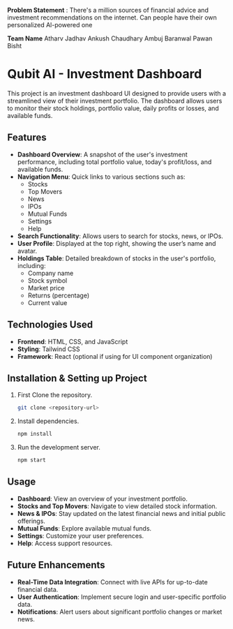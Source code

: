 **Problem Statement** : There's a million sources of financial advice and investment recommendations on the internet. Can people have their own personalized Al-powered one

**Team Name**
Atharv Jadhav
Ankush Chaudhary
Ambuj Baranwal
Pawan Bisht

# Qubit AI - Investment Dashboard

This project is an investment dashboard UI designed to provide users with a streamlined view of their investment portfolio. The dashboard allows users to monitor their stock holdings, portfolio value, daily profits or losses, and available funds.

## Features

- **Dashboard Overview**: A snapshot of the user's investment performance, including total portfolio value, today's profit/loss, and available funds.
- **Navigation Menu**: Quick links to various sections such as:
  - Stocks
  - Top Movers
  - News
  - IPOs
  - Mutual Funds
  - Settings
  - Help
- **Search Functionality**: Allows users to search for stocks, news, or IPOs.
- **User Profile**: Displayed at the top right, showing the user’s name and avatar.
- **Holdings Table**: Detailed breakdown of stocks in the user's portfolio, including:
  - Company name
  - Stock symbol
  - Market price
  - Returns (percentage)
  - Current value

## Technologies Used

- **Frontend**: HTML, CSS, and JavaScript
- **Styling**: Tailwind CSS
- **Framework**: React (optional if using for UI component organization)

## Installation & Setting up Project

1. First Clone the repository.
   ```bash
   git clone <repository-url>
   ```
2. Install dependencies.
   ```bash
   npm install
   ```
3. Run the development server.
   ```bash
   npm start
   ```

## Usage

- **Dashboard**: View an overview of your investment portfolio.
- **Stocks and Top Movers**: Navigate to view detailed stock information.
- **News & IPOs**: Stay updated on the latest financial news and initial public offerings.
- **Mutual Funds**: Explore available mutual funds.
- **Settings**: Customize your user preferences.
- **Help**: Access support resources.

## Future Enhancements

- **Real-Time Data Integration**: Connect with live APIs for up-to-date financial data.
- **User Authentication**: Implement secure login and user-specific portfolio data.
- **Notifications**: Alert users about significant portfolio changes or market news.
